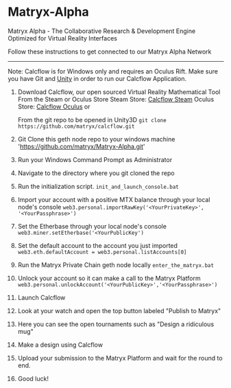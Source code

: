 # Matryx-Alpha
Matryx Alpha - The Collaborative Research &amp; Development Engine Optimized for Virtual Reality Interfaces

Follow these instructions to get connected to our Matryx Alpha Network

---

Note: Calcflow is for Windows only and requires an Oculus Rift.
Make sure you have Git and [Unity](https://unity3d.com/) in order to run our Calcflow Application.


1. Download Calcflow, our open sourced Virtual Reality Mathematical Tool
	From the Steam or Oculus Store
		Steam Store: [Calcflow Steam](http://store.steampowered.com/app/547280/Calcflow/)
		Oculus Store: [Calcflow Oculus](https://www.oculus.com/experiences/rift/1143046855744783/)
	or

	From the git repo to be opened in Unity3D
	`git clone https://github.com/matryx/calcflow.git`

2. Git Clone this geth node repo to your windows machine
	'https://github.com/matryx/Matryx-Alpha.git'

3. Run your Windows Command Prompt as Administrator

4. Navigate to the directory where you git cloned the repo

5. Run the initialization script.
	`init_and_launch_console.bat`

6. Import your account with a positive MTX balance through your local node's console
	`web3.personal.importRawKey('<YourPrivateKey>', '<YourPassphrase>')`
	
7. Set the Etherbase through your local node's console
	`web3.miner.setEtherbase('<YourPublicKey')`
	
8. Set the default account to the account you just imported
	`web3.eth.defaultAccount = web3.personal.listAccounts[0]`

9. Run the Matryx Private Chain geth node locally
	`enter_the_matryx.bat`
	
10. Unlock your account so it can make a call to the Matryx Platform
	`web3.personal.unlockAccount('<YourPublicKey>','<YourPassphrase>')`

10. Launch Calcflow
11. Look at your watch and open the top button labeled "Publish to Matryx"
12. Here you can see the open tournaments such as "Design a ridiculous mug"
13. Make a design using Calcflow
14. Upload your submission to the Matryx Platform and wait for the round to end.
15. Good luck!



